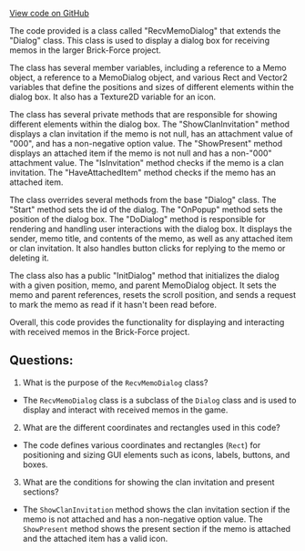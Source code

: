 [View code on GitHub](https://github.com/TieHaxJan/Brick-Force/Assembly-CSharp\RecvMemoDialog.cs)

The code provided is a class called "RecvMemoDialog" that extends the "Dialog" class. This class is used to display a dialog box for receiving memos in the larger Brick-Force project.

The class has several member variables, including a reference to a Memo object, a reference to a MemoDialog object, and various Rect and Vector2 variables that define the positions and sizes of different elements within the dialog box. It also has a Texture2D variable for an icon.

The class has several private methods that are responsible for showing different elements within the dialog box. The "ShowClanInvitation" method displays a clan invitation if the memo is not null, has an attachment value of "000", and has a non-negative option value. The "ShowPresent" method displays an attached item if the memo is not null and has a non-"000" attachment value. The "IsInvitation" method checks if the memo is a clan invitation. The "HaveAttachedItem" method checks if the memo has an attached item.

The class overrides several methods from the base "Dialog" class. The "Start" method sets the id of the dialog. The "OnPopup" method sets the position of the dialog box. The "DoDialog" method is responsible for rendering and handling user interactions with the dialog box. It displays the sender, memo title, and contents of the memo, as well as any attached item or clan invitation. It also handles button clicks for replying to the memo or deleting it.

The class also has a public "InitDialog" method that initializes the dialog with a given position, memo, and parent MemoDialog object. It sets the memo and parent references, resets the scroll position, and sends a request to mark the memo as read if it hasn't been read before.

Overall, this code provides the functionality for displaying and interacting with received memos in the Brick-Force project.
## Questions: 
 1. What is the purpose of the `RecvMemoDialog` class?
- The `RecvMemoDialog` class is a subclass of the `Dialog` class and is used to display and interact with received memos in the game.

2. What are the different coordinates and rectangles used in this code?
- The code defines various coordinates and rectangles (`Rect`) for positioning and sizing GUI elements such as icons, labels, buttons, and boxes.

3. What are the conditions for showing the clan invitation and present sections?
- The `ShowClanInvitation` method shows the clan invitation section if the memo is not attached and has a non-negative option value. The `ShowPresent` method shows the present section if the memo is attached and the attached item has a valid icon.